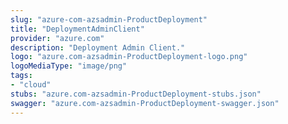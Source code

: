 ```yaml
---
slug: "azure-com-azsadmin-ProductDeployment"
title: "DeploymentAdminClient"
provider: "azure.com"
description: "Deployment Admin Client."
logo: "azure.com-azsadmin-ProductDeployment-logo.png"
logoMediaType: "image/png"
tags:
- "cloud"
stubs: "azure.com-azsadmin-ProductDeployment-stubs.json"
swagger: "azure.com-azsadmin-ProductDeployment-swagger.json"
---
```

